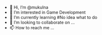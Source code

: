 - 👋 Hi, I’m @mukulna
- 👀 I’m interested in Game Development
- 🌱 I’m currently learning #No idea what to do
- 💞️ I’m looking to collaborate on ...
- 📫 How to reach me ...

<!---
mukulna/mukulna is a ✨ special ✨ repository because its `README.md` (this file) appears on your GitHub profile.
You can click the Preview link to take a look at your changes.
--->

